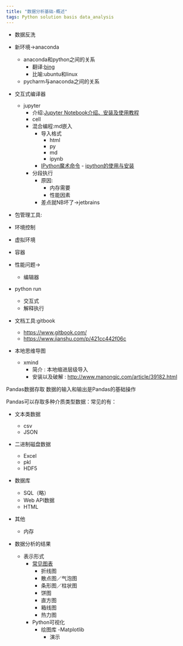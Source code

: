 ```yaml
---  
title: "数据分析基础-概述"  
tags: Python solution basis data_analysis  
---  
```

  
- 数据反洗
- 新环境->anaconda
    - anaconda和python之间的关系
        - 翻译:[bing](https://cn.bing.com/)
        - 比喻:ubuntu和linux
    - pycharm与anaconda之间的关系
- 交互式编译器
    - jupyter
        - 介绍:[Jupyter Notebook介绍、安装及使用教程](https://www.jianshu.com/p/91365f343585)    
        - cell
        - 混合编程:md嵌入
            - 导入格式
                - html
                - py
                - md
                - ipynb
            - [IPython魔术命令](https://www.jianshu.com/p/e45deef2f317)
                    - [ipython的使用与安装](https://www.jianshu.com/p/48b7c31c5a88)
        - 分段执行
            - 原因: 
                - 内存需要
                - 性能因素
            - 差点就NB坏了->jetbrains
- 包管理工具:
- 环境控制
- 虚拟环境
- 容器

    
    

- 性能问题->
    - 编辑器
- python run
    - 交互式
    - 解释执行
- 文档工具:gitbook
    - https://www.gitbook.com/    
    - https://www.jianshu.com/p/421cc442f06c
- 本地思维导图
    - xmind
        - 简介 : 本地缩进层级导入  
        - 安装以及破解 : http://www.manongjc.com/article/39182.html
    
Pandas数据存取
数据的输入和输出是Pandas的基础操作

Pandas可以存取多种介质类型数据：常见的有：

- 文本类数据
    - csv
    - JSON
- 二进制磁盘数据
    - Excel
    - pkl
    - HDF5
- 数据库
    - SQL（略）
    - Web API数据
    - HTML
- 其他
    - 内存
    
- 数据分析的结果
    - 表示形式
        - [常见图表](file:///D:/JupyterProjects/Python_data/md/matplotlib-tuBiao.html)
            - 折线图
            - 散点图／气泡图
            - 条形图／柱状图
            - 饼图
            - 直方图
            - 箱线图
            - 热力图    
        - Python可视化
            - 绘图库
                -Matplotlib
                - 演示